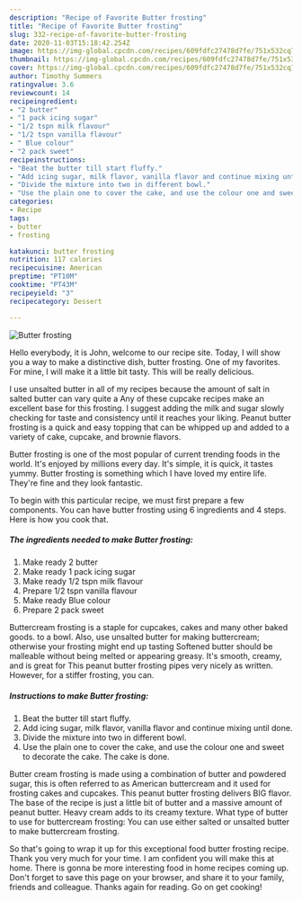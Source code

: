 ```yaml
---
description: "Recipe of Favorite Butter frosting"
title: "Recipe of Favorite Butter frosting"
slug: 332-recipe-of-favorite-butter-frosting
date: 2020-11-03T15:18:42.254Z
image: https://img-global.cpcdn.com/recipes/609fdfc27478d7fe/751x532cq70/butter-frosting-recipe-main-photo.jpg
thumbnail: https://img-global.cpcdn.com/recipes/609fdfc27478d7fe/751x532cq70/butter-frosting-recipe-main-photo.jpg
cover: https://img-global.cpcdn.com/recipes/609fdfc27478d7fe/751x532cq70/butter-frosting-recipe-main-photo.jpg
author: Timothy Summers
ratingvalue: 3.6
reviewcount: 14
recipeingredient:
- "2 butter"
- "1 pack icing sugar"
- "1/2 tspn milk flavour"
- "1/2 tspn vanilla flavour"
- " Blue colour"
- "2 pack sweet"
recipeinstructions:
- "Beat the butter till start fluffy."
- "Add icing sugar, milk flavor, vanilla flavor and continue mixing until done."
- "Divide the mixture into two in different bowl."
- "Use the plain one to cover the cake, and use the colour one and sweet to decorate the cake. The cake is done."
categories:
- Recipe
tags:
- butter
- frosting

katakunci: butter frosting 
nutrition: 117 calories
recipecuisine: American
preptime: "PT10M"
cooktime: "PT43M"
recipeyield: "3"
recipecategory: Dessert

---
```



![Butter frosting](https://img-global.cpcdn.com/recipes/609fdfc27478d7fe/751x532cq70/butter-frosting-recipe-main-photo.jpg)

Hello everybody, it is John, welcome to our recipe site. Today, I will show you a way to make a distinctive dish, butter frosting. One of my favorites. For mine, I will make it a little bit tasty. This will be really delicious.

I use unsalted butter in all of my recipes because the amount of salt in salted butter can vary quite a Any of these cupcake recipes make an excellent base for this frosting. I suggest adding the milk and sugar slowly checking for taste and consistency until it reaches your liking. Peanut butter frosting is a quick and easy topping that can be whipped up and added to a variety of cake, cupcake, and brownie flavors.

Butter frosting is one of the most popular of current trending foods in the world. It's enjoyed by millions every day. It's simple, it is quick, it tastes yummy. Butter frosting is something which I have loved my entire life. They're fine and they look fantastic.


To begin with this particular recipe, we must first prepare a few components. You can have butter frosting using 6 ingredients and 4 steps. Here is how you cook that.

<!--inarticleads1-->

##### The ingredients needed to make Butter frosting:

1. Make ready 2 butter
1. Make ready 1 pack icing sugar
1. Make ready 1/2 tspn milk flavour
1. Prepare 1/2 tspn vanilla flavour
1. Make ready  Blue colour
1. Prepare 2 pack sweet


Buttercream frosting is a staple for cupcakes, cakes and many other baked goods. to a bowl. Also, use unsalted butter for making buttercream; otherwise your frosting might end up tasting Softened butter should be malleable without being melted or appearing greasy. It&#39;s smooth, creamy, and is great for This peanut butter frosting pipes very nicely as written. However, for a stiffer frosting, you can. 

<!--inarticleads2-->

##### Instructions to make Butter frosting:

1. Beat the butter till start fluffy.
1. Add icing sugar, milk flavor, vanilla flavor and continue mixing until done.
1. Divide the mixture into two in different bowl.
1. Use the plain one to cover the cake, and use the colour one and sweet to decorate the cake. The cake is done.


Butter cream frosting is made using a combination of butter and powdered sugar, this is often referred to as American buttercream and it used for frosting cakes and cupcakes. This peanut butter frosting delivers BIG flavor. The base of the recipe is just a little bit of butter and a massive amount of peanut butter. Heavy cream adds to its creamy texture. What type of butter to use for buttercream frosting: You can use either salted or unsalted butter to make buttercream frosting. 

So that's going to wrap it up for this exceptional food butter frosting recipe. Thank you very much for your time. I am confident you will make this at home. There is gonna be more interesting food in home recipes coming up. Don't forget to save this page on your browser, and share it to your family, friends and colleague. Thanks again for reading. Go on get cooking!
